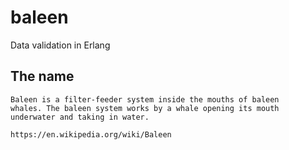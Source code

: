 # baleen

Data validation in Erlang

## The name

    Baleen is a filter-feeder system inside the mouths of baleen
    whales. The baleen system works by a whale opening its mouth
    underwater and taking in water.

    https://en.wikipedia.org/wiki/Baleen
